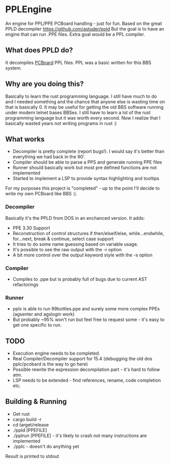 # PPLEngine

An engine for PPL/PPE PCBoard handling - just for fun.
Based on the great PPLD decompiler https://github.com/astuder/ppld
But the goal is to have an engine that can run .PPE files.
Extra goal would be a PPL compiler.

## What does PPLD do?

It decompiles [PCBoard](https://en.wikipedia.org/wiki/PCBoard) PPL files. PPL was a basic written for
this BBS system.

## Why are you doing this?

Basically to learn the rust programming language. I still have much to do and I needed something
and the chance that anyone else is wasting time on that is basically 0. It may be useful for getting the old
BBS software running under modern telnet bases BBSes.
I still have to learn a lot of the rust programming language but it was worth every second. Now I realize that I basically wasted years not writing programs in rust :)

## What works

* Decompiler is pretty complete (report bugs!). I would say it's better than everything we had back in the 90'.
* Compiler should be able to parse a PPS and generate running PPE files
* Runner should basically work but most pre defined functions are not implemented
* Started to implement a LSP to provide syntax highlighting and tooltips 

For my purposes this project is "completed" - up to the point I'll decide to write my own PCBoard like BBS :).

### Decompiler
Basically it's the PPLD from DOS in an enchanced version.
It adds:

 * PPE 3.30 Support
 * Reconstruction of control structures if then/elseif/else, while…endwhile, for…next, break & continue, select case support
 * It tries to do some name guessing based on variable usage.
 * It's possible to see the raw output with the -r option
 * A bit more control over the output keyword style with the -s option

### Compiler
  * Compiles to .ppe but is probably full of bugs due to current AST refactorings

### Runner
  * pplx is able to run 99bottles.ppe and surely some more complex PPEs (agsenter and agslogin work)
  * But probably ~95% won't run but feel free to request some - it's easy to get one specific to run.

## TODO

* Execution engine needs to be completed.
* Real Compiler/Decompiler support for 15.4 (debugging the old dos pplc/pcobard is the way to go here)
* Possible rewrite the expression decompilation part - it's hard to follow atm.
* LSP needs to be extended - find references, rename, code completion etc.

## Building & Running

* Get rust
* cargo build -r
* cd target/release
* ./ppld [PPEFILE]
* ./pplrun [PPEFILE] - it's likely to crash not many instructions are implemented
* ./pplc - doesn't do anything yet

Result is printed to stdout
